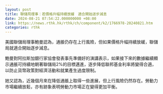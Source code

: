 ```yaml
---
layout: post
title: 聯儲局理事：若價格升幅持續放緩　適合開始逐步減息
date: 2024-08-21 07:54:22.000000000 +08:00
link: https://news.rthk.hk/rthk/ch/component/k2/1766978-20240821.htm
categories: rthk
---
```


美國聯儲局理事鮑曼認為，通脹仍存在上行風險，但如果價格升幅持續放緩，聯儲局就適合開始逐步減息。

鮑曼對阿拉斯加銀行家協會發表事先準備好的演講表示，如果接下來的數據繼續顯示通脹可持續地朝著聯儲局2%的目標邁進，逐步降低聯邦基金利率將變得合適，以防止貨幣政策對經濟活動和就業產生過度限制。

她又認為，近幾個月來在降低通脹上取得一些進展，但上行風險仍然存在。勞動力市場繼續放鬆，亦有跡象表明勞動力市場正在變得更加平衡。
